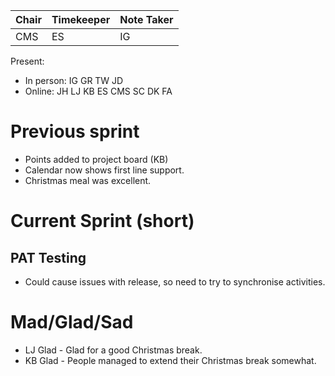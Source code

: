 | Chair | Timekeeper | Note Taker |
|-------|------------|------------|
| CMS   | ES         | IG         |

Present:
- In person: IG GR TW JD
- Online: JH LJ KB ES CMS SC DK FA 

# Previous sprint
- Points added to project board (KB)
- Calendar now shows first line support.
- Christmas meal was excellent.

# Current Sprint (short)

## PAT Testing
- Could cause issues with release, so need to try to synchronise activities.

# Mad/Glad/Sad
- LJ Glad - Glad for a good Christmas break.
- KB Glad - People managed to extend their Christmas break somewhat.
